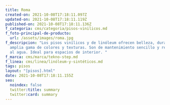 ```yaml
---
title: Roma
created-on: 2021-10-08T17:18:11.097Z
updated-on: 2021-10-08T17:18:11.119Z
published-on: 2021-10-08T17:18:11.136Z
f_categoria: cms/categoria/pisos-vinilicos.md
f_foto-principal-de-producto:
  url: /assets/images/roma.jpg
f_descripcion: "Los pisos vinílicos y de linóleum ofrecen belleza, durabilidad y
  amplia gama de colores y texturas. Son de mantenimiento sencillo y resistentes
  al agua. Ideal para espacios de interior. "
f_marca: cms/marca/tekno-step.md
f_linea: cms/linea/linóleum-y-sintéticos.md
tags: pisos
layout: "[pisos].html"
date: 2021-10-08T17:18:11.155Z
seo:
  noindex: false
  twitter:title: summary
  twitter:card: summary
---
```

